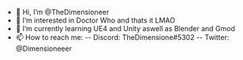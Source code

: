 - 👋 Hi, I’m @TheDimensioneer
- 👀 I’m interested in Doctor Who and thats it LMAO
- 🌱 I’m currently learning UE4 and Unity aswell as Blender and Gmod
- 📫 How to reach me:
-- Discord: TheDimensione#5302
-- Twitter: @Dimensioneeer
